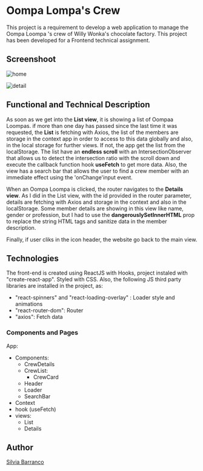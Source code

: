 # Oompa Lompa's Crew

This project is a requirement to develop a web application to manage the Oompa Loompa 's crew of Willy Wonka's chocolate factory.
This project has been developed for a Frontend technical assignment.

## Screenshoot

![home](https://user-images.githubusercontent.com/39586833/127396822-35078e61-e4b9-4e07-8670-3d9a2d4e46a6.png)

![detail](https://user-images.githubusercontent.com/39586833/127396913-129905c1-3cac-452e-9c98-1dc4ed0bc41a.png)

## Functional and Technical Description

As soon as we get into the **List view**, it is showing a list of Oompaa Loompas.
if more than one day has passed since the last time it was requested, the **List** is fetching with Axios, the list of the members are storage in the context app in order to access to this data globally and also, in the local storage for further views. If not, the app get the list from the localStorage. The list have an **endless scroll** with an IntersectionObserver that allows us to detect the intersection ratio with the scroll down and execute the callback function hook **useFetch** to get more data. Also, the view has a search bar that allows the user to find a crew member with an immediate effect using the 'onChange'input event.

When an Oompa Loompa is clicked, the router navigates to the **Details view**. As I did in the List view, with the id provided in the router parameter, details are fetching with Axios and storage in the context and also in the localStorage. Some member details are showing in this view like name, gender or profession, but I had to use the **dangerouslySetInnerHTML** prop to replace the string HTML tags and sanitize data in the member description.

Finally, if user cliks in the icon header, the website go back to the main view. 

## Technologies

The front-end is created using ReactJS with Hooks, project instaled with "create-react-app". Styled with CSS.
Also, the following JS third party libraries are installed in the project, as:

  - "react-spinners" and "react-loading-overlay" : Loader style and animations
  - "react-router-dom": Router
  - "axios": Fetch data


### Components and Pages

App:
- Components:
    - CrewDetails
    - CrewList:
        - CrewCard
    - Header
    - Loader
    - SearchBar
- Context
- hook (useFetch)
- views:
    - List
    - Details

## Author

[Silvia Barranco](https://github.com/sbarranco)
